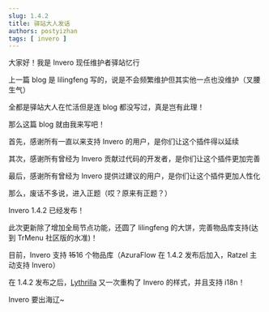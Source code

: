 ```yaml
---
slug: 1.4.2
title: 驿站大人发话
authors: postyizhan
tags: [ invero ]
---
```


大家好！我是 Invero 现任维护者驿站忆行

上一篇 blog 是 lilingfeng 写的，说是不会频繁维护但其实他一点也没维护（叉腰生气）

全都是驿站大人在忙活但是连 blog 都没写过，真是岂有此理！

那么这篇 blog 就由我来写吧！

首先，感谢所有一直以来支持 Invero 的用户，是你们让这个插件得以延续

其次，感谢所有曾经为 Invero 贡献过代码的开发者，是你们让这个插件更加完善

最后，感谢所有曾经为 Invero 提供过建议的用户，是你们让这个插件更加人性化

那么，废话不多说，进入正题（哎？原来有正题？）

Invero 1.4.2 已经发布！

此次更新除了增加全局节点功能，还圆了 lilingfeng 的大饼，完善物品库支持(达到 TrMenu 社区版的水准)！

目前，Invero 支持 ~~15~~16 个物品库（AzuraFlow 在 1.4.2 发布后加入，Ratzel 主动支持 Invero）

在 1.4.2 发布之后，[Lythrilla](https://github.com/Lythrilla) 又一次重构了 Invero 的样式，并且支持 i18n！

Invero 要出海辽~
